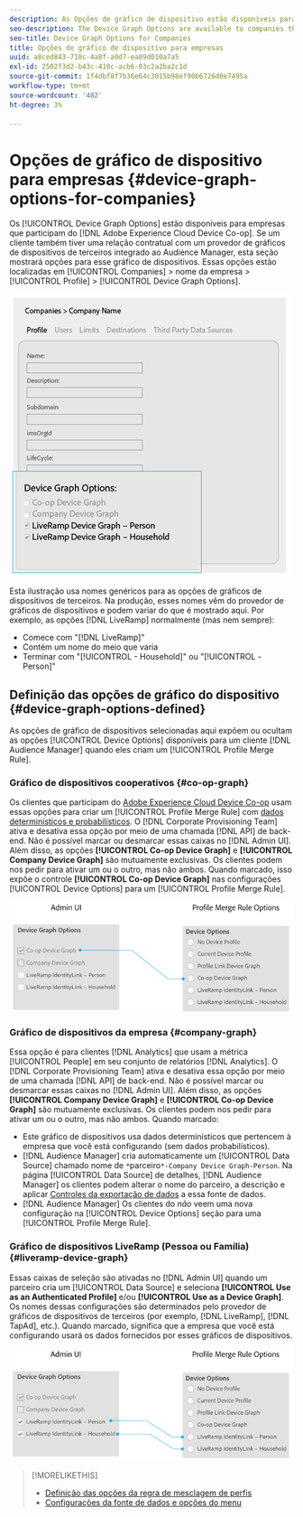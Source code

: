 ```yaml
---
description: As Opções de gráfico de dispositivo estão disponíveis para empresas que participam do Adobe Experience Cloud Device Co-op. Se um cliente também tiver uma relação contratual com um provedor de gráficos de dispositivos de terceiros integrado ao Audience Manager, esta seção mostrará opções para esse gráfico de dispositivos. Essas opções estão localizadas em Empresas > nome da empresa > Perfil > Opções de gráfico de dispositivo.
seo-description: The Device Graph Options are available to companies that participate in the Adobe Experience Cloud Device Co-op. If a customer also has a contractual relationship with a third-party device graph provider that is integrated with Audience Manager, this section will show options for that device graph. These options are located in Companies > company name > Profile > Device Graph Options.
seo-title: Device Graph Options for Companies
title: Opções de gráfico de dispositivo para empresas
uuid: a8ced843-710c-4a8f-a0d7-ea89d010a7a5
exl-id: 2502f3d2-b43c-410c-acb6-03c2a2ba2c1d
source-git-commit: 1f4dbf8f7b36e64c3015b98ef90b6726d0e7495a
workflow-type: tm+mt
source-wordcount: '482'
ht-degree: 3%

---
```


# Opções de gráfico de dispositivo para empresas {#device-graph-options-for-companies}

Os [!UICONTROL Device Graph Options] estão disponíveis para empresas que participam do [!DNL Adobe Experience Cloud Device Co-op]. Se um cliente também tiver uma relação contratual com um provedor de gráficos de dispositivos de terceiros integrado ao Audience Manager, esta seção mostrará opções para esse gráfico de dispositivos. Essas opções estão localizadas em [!UICONTROL Companies] > nome da empresa > [!UICONTROL Profile] > [!UICONTROL Device Graph Options].

![](assets/adminUIdataSource.png)

Esta ilustração usa nomes genéricos para as opções de gráficos de dispositivos de terceiros. Na produção, esses nomes vêm do provedor de gráficos de dispositivos e podem variar do que é mostrado aqui. Por exemplo, as opções [!DNL LiveRamp] normalmente (mas nem sempre):

* Comece com &quot;[!DNL LiveRamp]&quot;
* Contém um nome do meio que varia
* Terminar com &quot;[!UICONTROL - Household]&quot; ou &quot;[!UICONTROL -Person]&quot;

## Definição das opções de gráfico do dispositivo {#device-graph-options-defined}

As opções de gráfico de dispositivos selecionadas aqui expõem ou ocultam as opções [!UICONTROL Device Options] disponíveis para um cliente [!DNL Audience Manager] quando eles criam um [!UICONTROL Profile Merge Rule].

### Gráfico de dispositivos cooperativos {#co-op-graph}

Os clientes que participam do [Adobe Experience Cloud Device Co-op](https://experienceleague.adobe.com/docs/device-co-op/using/about/overview.html?lang=en) usam essas opções para criar um [!UICONTROL Profile Merge Rule] com [dados determinísticos e probabilísticos](https://experienceleague.adobe.com/docs/device-co-op/using/device-graph/links.html?lang=en). O [!DNL Corporate Provisioning Team] ativa e desativa essa opção por meio de uma chamada [!DNL API] de back-end. Não é possível marcar ou desmarcar essas caixas no [!DNL Admin UI]. Além disso, as opções **[!UICONTROL Co-op Device Graph]** e **[!UICONTROL Company Device Graph]** são mutuamente exclusivas. Os clientes podem nos pedir para ativar um ou o outro, mas não ambos. Quando marcado, isso expõe o controle **[!UICONTROL Co-op Device Graph]** nas configurações [!UICONTROL Device Options] para um [!UICONTROL Profile Merge Rule].

![](assets/adminUI1.png)

### Gráfico de dispositivos da empresa {#company-graph}

Essa opção é para clientes [!DNL Analytics] que usam a métrica [!UICONTROL People] em seu conjunto de relatórios [!DNL Analytics]. O [!DNL Corporate Provisioning Team] ativa e desativa essa opção por meio de uma chamada [!DNL API] de back-end. Não é possível marcar ou desmarcar essas caixas no [!DNL Admin UI]. Além disso, as opções **[!UICONTROL Company Device Graph]** e **[!UICONTROL Co-op Device Graph]** são mutuamente exclusivas. Os clientes podem nos pedir para ativar um ou o outro, mas não ambos. Quando marcado:

* Este gráfico de dispositivos usa dados determinísticos que pertencem à empresa que você está configurando (sem dados probabilísticos).
* [!DNL Audience Manager] cria automaticamente um  [!UICONTROL Data Source] chamado nome de  `*`parceiro`*-Company Device Graph-Person`. Na página [!UICONTROL Data Source] de detalhes, [!DNL Audience Manager] os clientes podem alterar o nome do parceiro, a descrição e aplicar [Controles da exportação de dados](https://experienceleague.adobe.com/docs/device-co-op/using/device-graph/links.html?lang=en) a essa fonte de dados.
* [!DNL Audience Manager] Os clientes do  *não* veem uma nova configuração na  [!UICONTROL Device Options] seção para uma  [!UICONTROL Profile Merge Rule].

### Gráfico de dispositivos LiveRamp (Pessoa ou Família) {#liveramp-device-graph}

Essas caixas de seleção são ativadas no [!DNL Admin UI] quando um parceiro cria um [!UICONTROL Data Source] e seleciona **[!UICONTROL Use as an Authenticated Profile]** e/ou **[!UICONTROL Use as a Device Graph]**. Os nomes dessas configurações são determinados pelo provedor de gráficos de dispositivos de terceiros (por exemplo, [!DNL LiveRamp], [!DNL TapAd], etc.). Quando marcado, significa que a empresa que você está configurando usará os dados fornecidos por esses gráficos de dispositivos.

![](assets/adminUI2.png)

>[!MORELIKETHIS]
>
>* [Definição das opções da regra de mesclagem de perfis](https://experienceleague.adobe.com/docs/audience-manager/user-guide/features/profile-merge-rules/merge-rule-definitions.html?lang=en)
>* [Configurações da fonte de dados e opções do menu](https://experienceleague.adobe.com/docs/audience-manager/user-guide/features/data-sources/datasources-list-and-settings.html?lang=en)

